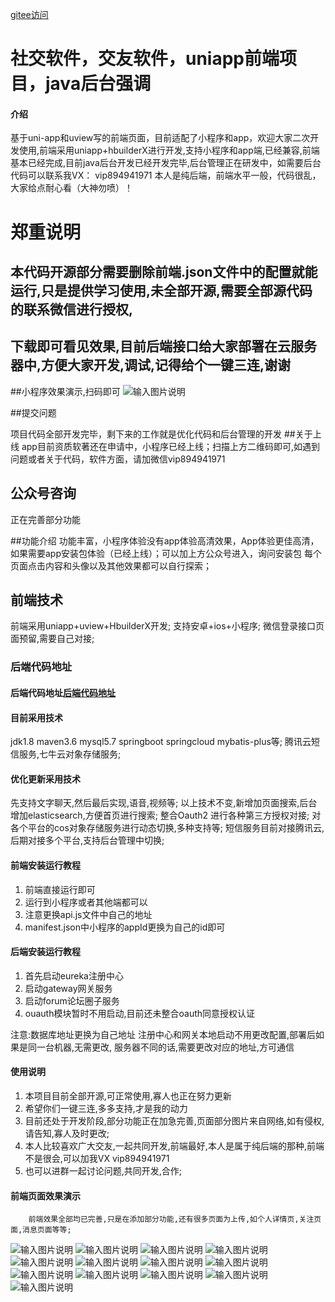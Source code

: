 <meta name="referrer" content="no-referrer" />

[gitee访问](https://gitee.com/lqp9595/gongyouUniapp)

# 社交软件，交友软件，uniapp前端项目，java后台强调

#### 介绍
基于uni-app和uview写的前端页面，目前适配了小程序和app，欢迎大家二次开发使用,前端采用uniapp+hbuilderX进行开发,支持小程序和app端,已经兼容,前端基本已经完成,目前java后台开发已经开发完毕,后台管理正在研发中，如需要后台代码可以联系我VX：  vip894941971
本人是纯后端，前端水平一般，代码很乱，大家给点耐心看（大神勿喷）！

# 郑重说明
## 本代码开源部分需要删除前端.json文件中的配置就能运行,只是提供学习使用,未全部开源,需要全部源代码的联系微信进行授权,

## 下载即可看见效果,目前后端接口给大家部署在云服务器中,方便大家开发,调试,记得给个一键三连,谢谢

##小程序效果演示,扫码即可
![输入图片说明](https://images.gitee.com/uploads/images/2021/0505/190736_5e8cd79c_7727235.jpeg "gongyou.jpg")


##提交问题

项目代码全部开发完毕，剩下来的工作就是优化代码和后台管理的开发
##关于上线
app目前资质软著还在申请中，小程序已经上线；扫描上方二维码即可,如遇到问题或者关于代码，软件方面，请加微信vip894941971
## 公众号咨询
正在完善部分功能

##功能介绍
功能丰富，小程序体验没有app体验高清效果，App体验更佳高清，如果需要app安装包体验（已经上线）；可以加上方公众号进入，询问安装包
每个页面点击内容和头像以及其他效果都可以自行探索；
## 前端技术
前端采用uniapp+uview+HbuilderX开发;
支持安卓+ios+小程序;
微信登录接口页面预留,需要自己对接;

### 后端代码地址

#### 后端代码地址[后端代码地址](https://gitee.com/lqp9595/gongyou.git)

#### 目前采用技术
jdk1.8  maven3.6 mysql5.7  springboot  springcloud  mybatis-plus等;
腾讯云短信服务,七牛云对象存储服务;



#### 优化更新采用技术
先支持文字聊天,然后最后实现,语音,视频等;
以上技术不变,新增加页面搜索,后台增加elasticsearch,方便首页进行搜索;
整合Oauth2 进行各种第三方授权对接;
对各个平台的cos对象存储服务进行动态切换,多种支持等;
短信服务目前对接腾讯云,后期对接多个平台,支持后台管理中切换;

#### 前端安装运行教程

1.  前端直接运行即可
2.  运行到小程序或者其他端都可以
3.  注意更换api.js文件中自己的地址
4.  manifest.json中小程序的appId更换为自己的id即可

#### 后端安装运行教程

1.  首先启动eureka注册中心
2.  启动gateway网关服务
3.  启动forum论坛圈子服务
4.  ouauth模块暂时不用启动,目前还未整合oauth同意授权认证

注意:数据库地址更换为自己地址
     注册中心和网关本地启动不用更改配置,部署后如果是同一台机器,无需更改,
     服务器不同的话,需要更改对应的地址,方可通信
#### 使用说明

1.  本项目目前全部开源,可正常使用,寡人也正在努力更新
2.  希望你们一键三连,多多支持,才是我的动力
3.  目前还处于开发阶段,部分功能正在加急完善,页面部分图片来自网络,如有侵权,请告知,寡人及时更改;
4.  本人比较喜欢广大交友,一起共同开发,前端最好,本人是属于纯后端的那种,前端不是很会,可以加我VX  vip894941971
5.  也可以进群一起讨论问题,共同开发,合作;

#### 前端页面效果演示
        前端效果全部均已完善,只是在添加部分功能,还有很多页面为上传,如个人详情页,关注页面,消息页面等等;
![输入图片说明](https://images.gitee.com/uploads/images/2021/0415/160650_63aa2772_7727235.jpeg "d8623985e348a32bffb66bafa0d0d8f.jpg")
![输入图片说明](https://images.gitee.com/uploads/images/2021/0415/160709_b5b44883_7727235.jpeg "bb90f77231f313e4925ac493bda7cf8.jpg")
![输入图片说明](https://images.gitee.com/uploads/images/2021/0415/160700_531fd652_7727235.jpeg "bf45e56c323e797f796ee6bd7cb6706.jpg")
![输入图片说明](https://images.gitee.com/uploads/images/2021/0415/160721_d4744b93_7727235.jpeg "9f6626e70d51fbcf8fec7e477af6d91.jpg")
![输入图片说明](https://images.gitee.com/uploads/images/2021/0415/160729_15ad6567_7727235.jpeg "8b801a34aba959c4e718ad41ccaf448.jpg")
![输入图片说明](https://images.gitee.com/uploads/images/2021/0415/160739_f3e0626a_7727235.jpeg "9c1e8167c51f1264cf409b9b95cf8e0.jpg")
![输入图片说明](https://images.gitee.com/uploads/images/2021/0415/160750_16c89773_7727235.jpeg "3f969e3f728aee1db8a6f3eede40da0.jpg")
![输入图片说明](https://images.gitee.com/uploads/images/2021/0415/160758_3a689e64_7727235.jpeg "08e19791f8b426672d7b56128588e60.jpg")
![输入图片说明](https://images.gitee.com/uploads/images/2021/0415/160806_7bf4ef4c_7727235.jpeg "8f5487e737c57db54e1c34b462b3735.jpg")
![输入图片说明](https://images.gitee.com/uploads/images/2021/0415/160816_52da650b_7727235.jpeg "17c1c9d802b8288925631d7e7358dfa.jpg")
![输入图片说明](https://images.gitee.com/uploads/images/2021/0415/160829_0a6108d2_7727235.jpeg "78d98e13d67bb44d3e630db22ba2bc6.jpg")
![输入图片说明](https://images.gitee.com/uploads/images/2021/0415/160840_fddfc6e1_7727235.jpeg "769adbf64efef75ec38430c3083c913.jpg")
![输入图片说明](https://images.gitee.com/uploads/images/2021/0415/160847_ce9b5c5e_7727235.jpeg "6856a1f35bac0c074820b76f8a57e21.jpg")



